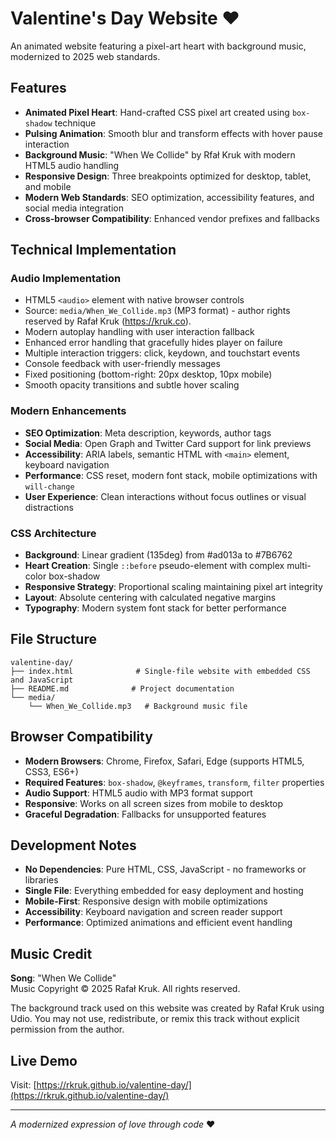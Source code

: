 # Valentine's Day Website ❤️

An animated website featuring a pixel-art heart with background music, modernized to 2025 web standards.

## Features

- **Animated Pixel Heart**: Hand-crafted CSS pixel art created using `box-shadow` technique
- **Pulsing Animation**: Smooth blur and transform effects with hover pause interaction
- **Background Music**: "When We Collide" by Rfał Kruk with modern HTML5 audio handling
- **Responsive Design**: Three breakpoints optimized for desktop, tablet, and mobile
- **Modern Web Standards**: SEO optimization, accessibility features, and social media integration
- **Cross-browser Compatibility**: Enhanced vendor prefixes and fallbacks

## Technical Implementation

### Audio Implementation
- HTML5 `<audio>` element with native browser controls
- Source: `media/When_We_Collide.mp3` (MP3 format) - author rights reserved by Rafał Kruk (https://kruk.co). 
- Modern autoplay handling with user interaction fallback
- Enhanced error handling that gracefully hides player on failure
- Multiple interaction triggers: click, keydown, and touchstart events
- Console feedback with user-friendly messages
- Fixed positioning (bottom-right: 20px desktop, 10px mobile)
- Smooth opacity transitions and subtle hover scaling

### Modern Enhancements
- **SEO Optimization**: Meta description, keywords, author tags
- **Social Media**: Open Graph and Twitter Card support for link previews  
- **Accessibility**: ARIA labels, semantic HTML with `<main>` element, keyboard navigation
- **Performance**: CSS reset, modern font stack, mobile optimizations with `will-change`
- **User Experience**: Clean interactions without focus outlines or visual distractions

### CSS Architecture
- **Background**: Linear gradient (135deg) from #ad013a to #7B6762
- **Heart Creation**: Single `::before` pseudo-element with complex multi-color box-shadow
- **Responsive Strategy**: Proportional scaling maintaining pixel art integrity
- **Layout**: Absolute centering with calculated negative margins
- **Typography**: Modern system font stack for better performance

## File Structure

```
valentine-day/
├── index.html              # Single-file website with embedded CSS and JavaScript
├── README.md              # Project documentation
└── media/
    └── When_We_Collide.mp3   # Background music file
```

## Browser Compatibility

- **Modern Browsers**: Chrome, Firefox, Safari, Edge (supports HTML5, CSS3, ES6+)
- **Required Features**: `box-shadow`, `@keyframes`, `transform`, `filter` properties
- **Audio Support**: HTML5 audio with MP3 format support
- **Responsive**: Works on all screen sizes from mobile to desktop
- **Graceful Degradation**: Fallbacks for unsupported features

## Development Notes

- **No Dependencies**: Pure HTML, CSS, JavaScript - no frameworks or libraries
- **Single File**: Everything embedded for easy deployment and hosting
- **Mobile-First**: Responsive design with mobile optimizations
- **Accessibility**: Keyboard navigation and screen reader support
- **Performance**: Optimized animations and efficient event handling

## Music Credit

**Song**: "When We Collide"  
Music Copyright © 2025 Rafał Kruk.
All rights reserved.

The background track used on this website was created by Rafał Kruk using Udio.
You may not use, redistribute, or remix this track without explicit permission from the author.

## Live Demo

Visit: [https://rkruk.github.io/valentine-day/](https://rkruk.github.io/valentine-day/)

---

*A modernized expression of love through code* ❤️
